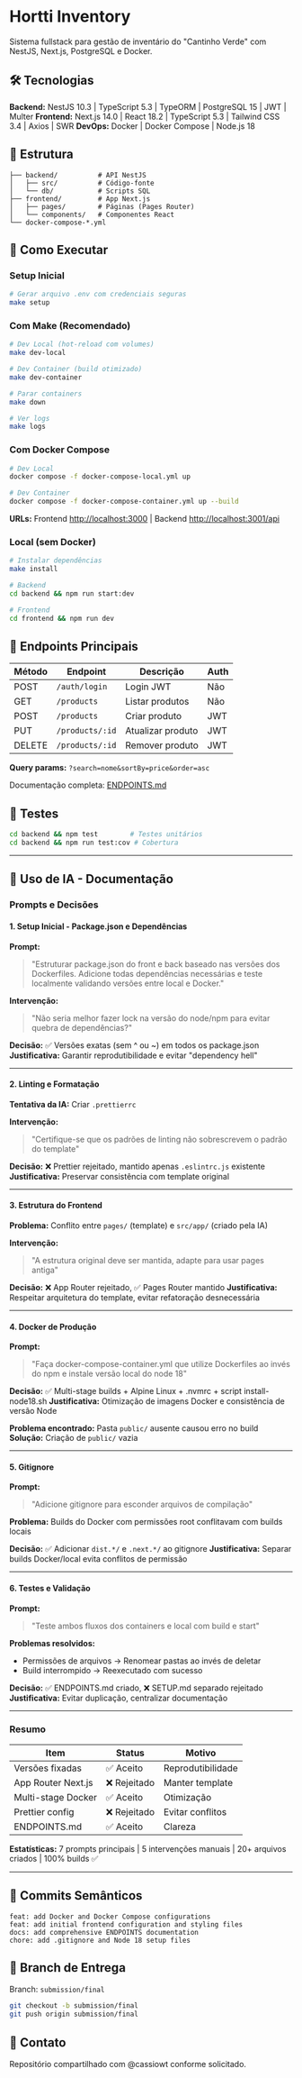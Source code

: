 # Hortti Inventory

Sistema fullstack para gestão de inventário do "Cantinho Verde" com NestJS, Next.js, PostgreSQL e Docker.

## 🛠️ Tecnologias

**Backend:** NestJS 10.3 | TypeScript 5.3 | TypeORM | PostgreSQL 15 | JWT | Multer
**Frontend:** Next.js 14.0 | React 18.2 | TypeScript 5.3 | Tailwind CSS 3.4 | Axios | SWR
**DevOps:** Docker | Docker Compose | Node.js 18

## 📁 Estrutura

```text
├── backend/          # API NestJS
│   ├── src/          # Código-fonte
│   └── db/           # Scripts SQL
├── frontend/         # App Next.js
│   ├── pages/        # Páginas (Pages Router)
│   └── components/   # Componentes React
└── docker-compose-*.yml
```

## 🚀 Como Executar

### Setup Inicial

```bash
# Gerar arquivo .env com credenciais seguras
make setup
```

### Com Make (Recomendado)

```bash
# Dev Local (hot-reload com volumes)
make dev-local

# Dev Container (build otimizado)
make dev-container

# Parar containers
make down

# Ver logs
make logs
```

### Com Docker Compose

```bash
# Dev Local
docker compose -f docker-compose-local.yml up

# Dev Container
docker compose -f docker-compose-container.yml up --build
```

**URLs:** Frontend [http://localhost:3000](http://localhost:3000) | Backend [http://localhost:3001/api](http://localhost:3001/api)

### Local (sem Docker)

```bash
# Instalar dependências
make install

# Backend
cd backend && npm run start:dev

# Frontend
cd frontend && npm run dev
```

## 📡 Endpoints Principais

| Método | Endpoint | Descrição | Auth |
|--------|----------|-----------|------|
| POST | `/auth/login` | Login JWT | Não |
| GET | `/products` | Listar produtos | Não |
| POST | `/products` | Criar produto | JWT |
| PUT | `/products/:id` | Atualizar produto | JWT |
| DELETE | `/products/:id` | Remover produto | JWT |

**Query params:** `?search=nome&sortBy=price&order=asc`

Documentação completa: [ENDPOINTS.md](ENDPOINTS.md)

## 🧪 Testes

```bash
cd backend && npm test        # Testes unitários
cd backend && npm run test:cov # Cobertura
```

---

## 🤖 Uso de IA - Documentação

### Prompts e Decisões

#### 1. Setup Inicial - Package.json e Dependências

**Prompt:**
> "Estruturar package.json do front e back baseado nas versões dos Dockerfiles. Adicione todas dependências necessárias e teste localmente validando versões entre local e Docker."

**Intervenção:**
> "Não seria melhor fazer lock na versão do node/npm para evitar quebra de dependências?"

**Decisão:** ✅ Versões exatas (sem ^ ou ~) em todos os package.json
**Justificativa:** Garantir reprodutibilidade e evitar "dependency hell"

---

#### 2. Linting e Formatação

**Tentativa da IA:** Criar `.prettierrc`

**Intervenção:**
> "Certifique-se que os padrões de linting não sobrescrevem o padrão do template"

**Decisão:** ❌ Prettier rejeitado, mantido apenas `.eslintrc.js` existente
**Justificativa:** Preservar consistência com template original

---

#### 3. Estrutura do Frontend

**Problema:** Conflito entre `pages/` (template) e `src/app/` (criado pela IA)

**Intervenção:**
> "A estrutura original deve ser mantida, adapte para usar pages antiga"

**Decisão:** ❌ App Router rejeitado, ✅ Pages Router mantido
**Justificativa:** Respeitar arquitetura do template, evitar refatoração desnecessária

---

#### 4. Docker de Produção

**Prompt:**
> "Faça docker-compose-container.yml que utilize Dockerfiles ao invés do npm e instale versão local do node 18"

**Decisão:** ✅ Multi-stage builds + Alpine Linux + .nvmrc + script install-node18.sh
**Justificativa:** Otimização de imagens Docker e consistência de versão Node

**Problema encontrado:** Pasta `public/` ausente causou erro no build
**Solução:** Criação de `public/` vazia

---

#### 5. Gitignore

**Prompt:**
> "Adicione gitignore para esconder arquivos de compilação"

**Problema:** Builds do Docker com permissões root conflitavam com builds locais

**Decisão:** ✅ Adicionar `dist.*/` e `.next.*/` ao gitignore
**Justificativa:** Separar builds Docker/local evita conflitos de permissão

---

#### 6. Testes e Validação

**Prompt:**
> "Teste ambos fluxos dos containers e local com build e start"

**Problemas resolvidos:**

- Permissões de arquivos → Renomear pastas ao invés de deletar
- Build interrompido → Reexecutado com sucesso

**Decisão:** ✅ ENDPOINTS.md criado, ❌ SETUP.md separado rejeitado
**Justificativa:** Evitar duplicação, centralizar documentação

---

### Resumo

| Item | Status | Motivo |
|------|--------|--------|
| Versões fixadas | ✅ Aceito | Reprodutibilidade |
| App Router Next.js | ❌ Rejeitado | Manter template |
| Multi-stage Docker | ✅ Aceito | Otimização |
| Prettier config | ❌ Rejeitado | Evitar conflitos |
| ENDPOINTS.md | ✅ Aceito | Clareza |

**Estatísticas:** 7 prompts principais | 5 intervenções manuais | 20+ arquivos criados | 100% builds ✅

---

## 📝 Commits Semânticos

```plaintext
feat: add Docker and Docker Compose configurations
feat: add initial frontend configuration and styling files
docs: add comprehensive ENDPOINTS documentation
chore: add .gitignore and Node 18 setup files
```

## 🌿 Branch de Entrega

Branch: `submission/final`

```bash
git checkout -b submission/final
git push origin submission/final
```

## 📧 Contato

Repositório compartilhado com @cassiowt conforme solicitado.
